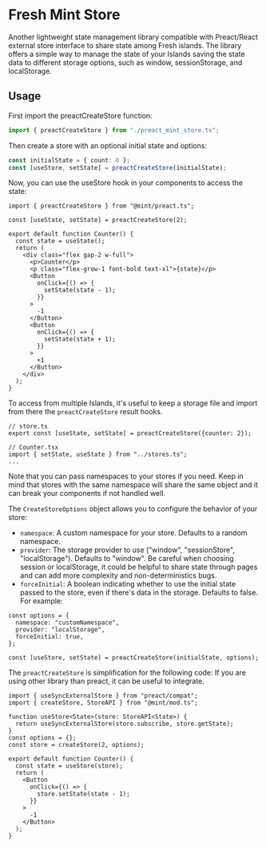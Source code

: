 # Fresh Mint Store

Another lightweight state management library compatible with Preact/React
external store interface to share state among Fresh islands. The library offers
a simple way to manage the state of your Islands saving the state data to
different storage options, such as window, sessionStorage, and localStorage.

## Usage

First import the preactCreateStore function:

```typescript
import { preactCreateStore } from "./preact_mint_store.ts";
```

Then create a store with an optional initial state and options:

```typescript
const initialState = { count: 0 };
const [useStore, setState] = preactCreateStore(initialState);
```

Now, you can use the useStore hook in your components to access the state:

```tsx
import { preactCreateStore } from "@mint/preact.ts";

const [useState, setState] = preactCreateStore(2);

export default function Counter() {
  const state = useState();
  return (
    <div class="flex gap-2 w-full">
      <p>Counter</p>
      <p class="flex-grow-1 font-bold text-xl">{state}</p>
      <Button
        onClick={() => {
          setState(state - 1);
        }}
      >
        -1
      </Button>
      <Button
        onClick={() => {
          setState(state + 1);
        }}
      >
        +1
      </Button>
    </div>
  );
}
```

To access from multiple Islands, it's useful to keep a storage file and import
from there the `preactCreateStore` result hooks.

```tsx
// store.ts
export const [useState, setState] = preactCreateStore({counter: 2});

// Counter.tsx
import { setState, useState } from "../stores.ts";
...
```

Note that you can pass namespaces to your stores if you need. Keep in mind that
stores with the same namespace will share the same object and it can break your
components if not handled well.

The `CreateStoreOptions` object allows you to configure the behavior of your
store:

- `namespace`: A custom namespace for your store. Defaults to a random
  namespace.
- `provider`: The storage provider to use ("window", "sessionStore",
  "localStorage"). Defaults to "window". Be careful when choosing session or
  localStorage, it could be helpful to share state through pages and can add
  more complexity and non-deterministics bugs.
- `forceInitial`: A boolean indicating whether to use the initial state passed
  to the store, even if there's data in the storage. Defaults to false. For
  example:

```tsx
const options = {
  namespace: "customNamespace",
  provider: "localStorage",
  forceInitial: true,
};

const [useStore, setState] = preactCreateStore(initialState, options);
```

The `preactCreateStore` is simplification for the following code: If you are
using other library than preact, it can be useful to integrate.

```tsx
import { useSyncExternalStore } from "preact/compat";
import { createStore, StoreAPI } from "@mint/mod.ts";

function useStore<State>(store: StoreAPI<State>) {
  return useSyncExternalStore(store.subscribe, store.getState);
}
const options = {};
const store = createStore(2, options);

export default function Counter() {
  const state = useStore(store);
  return (
    <Button
      onClick={() => {
        store.setState(state - 1);
      }}
    >
      -1
    </Button>
  );
}
```
